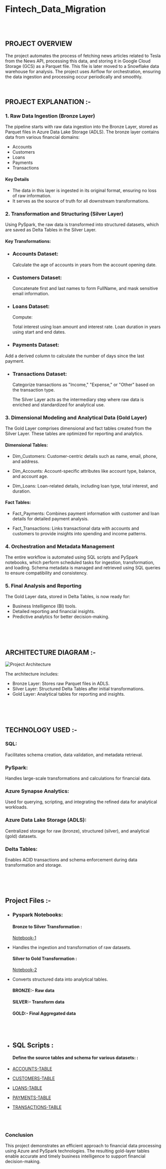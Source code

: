 # Fintech_Data_Migration


  <br>
  <br>
   

## PROJECT OVERVIEW

The project automates the process of fetching news articles related to Tesla from the News API, processing this data, and storing it in Google Cloud Storage (GCS) as a Parquet file. This file is later moved to a Snowflake data warehouse for analysis. The project uses Airflow for orchestration, ensuring the data ingestion and processing occur periodically and smoothly.

 <br>




## PROJECT EXPLANATION :-  

### 1. Raw Data Ingestion (Bronze Layer)
The pipeline starts with raw data ingestion into the Bronze Layer, stored as Parquet files in Azure Data Lake Storage (ADLS). The bronze layer contains data from various financial domains:

* Accounts
* Customers
* Loans
* Payments
* Transactions
  
 #### Key Details 
  * The data in this layer is ingested in its original format, ensuring no loss of raw information.
  * It serves as the source of truth for all downstream transformations.

### 2. Transformation and Structuring (Silver Layer)
Using PySpark, the raw data is transformed into structured datasets, which are saved as Delta Tables in the Silver Layer.

 #### Key Transformations:
* <h3>Accounts Dataset:</h3>
  
  Calculate the age of accounts in years from the account opening date.

* <h3>Customers Dataset:</h3>
  
   Concatenate first and last names to form FullName, and mask sensitive email information.

* <h3>Loans Dataset:</h3>
  Compute:

  Total interest using loan amount and interest rate.
  Loan duration in years using start and end dates.
  
 * <h3>Payments Dataset:</h3>
  Add a derived column to calculate the number of days since the last payment.

* <h3>Transactions Dataset:</h3>

  Categorize transactions as "Income," "Expense," or "Other" based on the transaction type.

  The Silver Layer acts as the intermediary step where raw data is enriched and standardized for analytical use.

### 3. Dimensional Modeling and Analytical Data (Gold Layer)
The Gold Layer comprises dimensional and fact tables created from the Silver Layer. These tables are optimized for reporting and analytics.

#### Dimensional Tables:
* Dim_Customers:
  Customer-centric details such as name, email, phone, and address.

* Dim_Accounts:
  Account-specific attributes like account type, balance, and account age.

* Dim_Loans:
  Loan-related details, including loan type, total interest, and duration.

#### Fact Tables:
 * Fact_Payments:
  Combines payment information with customer and loan details for detailed payment analysis.

* Fact_Transactions:
  Links transactional data with accounts and customers to provide insights into spending and income patterns.

### 4. Orchestration and Metadata Management
The entire workflow is automated using SQL scripts and PySpark notebooks, which perform scheduled tasks for ingestion, transformation, and loading.
Schema metadata is managed and retrieved using SQL queries to ensure compatibility and consistency.

### 5. Final Analysis and Reporting
The Gold Layer data, stored in Delta Tables, is now ready for:

* Business Intelligence (BI) tools.
* Detailed reporting and financial insights.
* Predictive analytics for better decision-making.

  
  
  
   
   
      


     

  



















<br>
<br>
<br>

## ARCHITECTURE DIAGRAM :-

![Project Architecture](FintechData_migration.png)  



The architecture includes:

* Bronze Layer: Stores raw Parquet files in ADLS.
* Silver Layer: Structured Delta Tables after initial transformations.
* Gold Layer: Analytical tables for reporting and insights.



<br>
<br>
<br>

## TECHNOLOGY USED :-

<h3> SQL:</h3>

Facilitates schema creation, data validation, and metadata retrieval.

<h3>PySpark:</h3>

Handles large-scale transformations and calculations for financial data.

<h3> Azure Synapse Analytics:</h3>

Used for querying, scripting, and integrating the refined data for analytical workloads.

<h3> Azure Data Lake Storage (ADLS):</h3>

Centralized storage for raw (bronze), structured (silver), and analytical (gold) datasets.

<h3>Delta Tables:</h3>

Enables ACID transactions and schema enforcement during data transformation and storage.







<br>
<br>
<br>



## Project Files  :-

* <h3>Pyspark Notebooks:

  ####  Bronze to Silver Transformation :
  [Notebook-1](BronzeToSilverDataProcess.ipynb) 
* Handles the ingestion and transformation of raw datasets.
   </br>
   
  ####  Silver to Gold Transformation :
  [Notebook-2](SilverToGoldDataProcess.ipynb) 
* Converts structured data into analytical tables.

    #### BRONZE:- Raw data
    #### SILVER:- Transform data
    #### GOLD:- Final Aggregated data
 
 </br>
 </br>
 
* <h2>SQL Scripts :</h2>

   ####  Define the source tables and schema for various datasets: :
 * [ACCOUNTS-TABLE](Accounts.sql) 
 * [CUSTOMERS-TABLE](Customers.sql) 
 * [LOANS-TABLE](Loans.sql) 
 * [PAYMENTS-TABLE](Payments.sql) 
 * [TRANSACTIONS-TABLE](Transactions.sql)


  </br>
  </br>

  
### Conclusion
This project demonstrates an efficient approach to financial data processing using Azure and PySpark technologies. The resulting gold-layer tables enable accurate and timely business intelligence to support financial decision-making.










